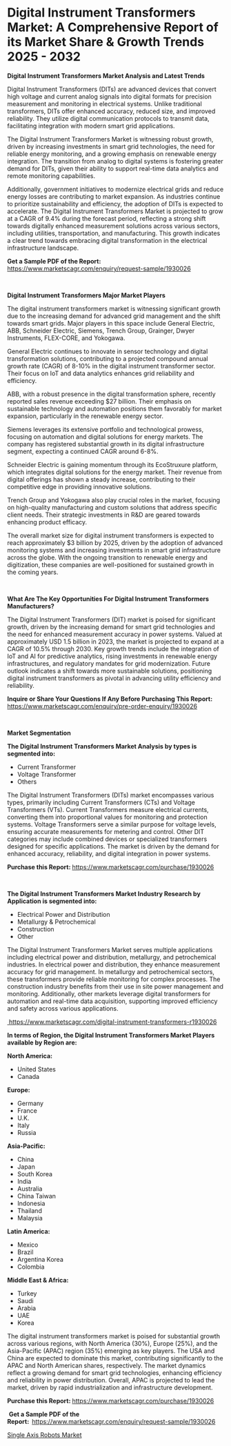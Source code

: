 <p><h1>Digital Instrument Transformers Market: A Comprehensive Report of its Market Share & Growth Trends 2025 - 2032</h1></p><p><strong>Digital Instrument Transformers Market Analysis and Latest Trends</strong></p>
<p><p>Digital Instrument Transformers (DITs) are advanced devices that convert high voltage and current analog signals into digital formats for precision measurement and monitoring in electrical systems. Unlike traditional transformers, DITs offer enhanced accuracy, reduced size, and improved reliability. They utilize digital communication protocols to transmit data, facilitating integration with modern smart grid applications.</p><p>The Digital Instrument Transformers Market is witnessing robust growth, driven by increasing investments in smart grid technologies, the need for reliable energy monitoring, and a growing emphasis on renewable energy integration. The transition from analog to digital systems is fostering greater demand for DITs, given their ability to support real-time data analytics and remote monitoring capabilities.</p><p>Additionally, government initiatives to modernize electrical grids and reduce energy losses are contributing to market expansion. As industries continue to prioritize sustainability and efficiency, the adoption of DITs is expected to accelerate. The Digital Instrument Transformers Market is projected to grow at a CAGR of 9.4% during the forecast period, reflecting a strong shift towards digitally enhanced measurement solutions across various sectors, including utilities, transportation, and manufacturing. This growth indicates a clear trend towards embracing digital transformation in the electrical infrastructure landscape.</p></p>
<p><strong>Get a Sample PDF of the Report:&nbsp;</strong> <a href="https://www.marketscagr.com/enquiry/request-sample/1930026?utm_campaign=2320&utm_medium=2&utm_source=Github&utm_content=ia&utm_term=16022025&utm_id=digital-instrument-transformers">https://www.marketscagr.com/enquiry/request-sample/1930026</a></p>
<p>&nbsp;</p>
<p><strong>Digital Instrument Transformers Major Market Players</strong></p>
<p><p>The digital instrument transformers market is witnessing significant growth due to the increasing demand for advanced grid management and the shift towards smart grids. Major players in this space include General Electric, ABB, Schneider Electric, Siemens, Trench Group, Grainger, Dwyer Instruments, FLEX-CORE, and Yokogawa.</p><p>General Electric continues to innovate in sensor technology and digital transformation solutions, contributing to a projected compound annual growth rate (CAGR) of 8-10% in the digital instrument transformer sector. Their focus on IoT and data analytics enhances grid reliability and efficiency.</p><p>ABB, with a robust presence in the digital transformation sphere, recently reported sales revenue exceeding $27 billion. Their emphasis on sustainable technology and automation positions them favorably for market expansion, particularly in the renewable energy sector.</p><p>Siemens leverages its extensive portfolio and technological prowess, focusing on automation and digital solutions for energy markets. The company has registered substantial growth in its digital infrastructure segment, expecting a continued CAGR around 6-8%.</p><p>Schneider Electric is gaining momentum through its EcoStruxure platform, which integrates digital solutions for the energy market. Their revenue from digital offerings has shown a steady increase, contributing to their competitive edge in providing innovative solutions.</p><p>Trench Group and Yokogawa also play crucial roles in the market, focusing on high-quality manufacturing and custom solutions that address specific client needs. Their strategic investments in R&D are geared towards enhancing product efficacy.</p><p>The overall market size for digital instrument transformers is expected to reach approximately $3 billion by 2025, driven by the adoption of advanced monitoring systems and increasing investments in smart grid infrastructure across the globe. With the ongoing transition to renewable energy and digitization, these companies are well-positioned for sustained growth in the coming years.</p></p>
<p>&nbsp;</p>
<p><strong>What Are The Key Opportunities For Digital Instrument Transformers Manufacturers?</strong></p>
<p><p>The Digital Instrument Transformers (DIT) market is poised for significant growth, driven by the increasing demand for smart grid technologies and the need for enhanced measurement accuracy in power systems. Valued at approximately USD 1.5 billion in 2023, the market is projected to expand at a CAGR of 10.5% through 2030. Key growth trends include the integration of IoT and AI for predictive analytics, rising investments in renewable energy infrastructures, and regulatory mandates for grid modernization. Future outlook indicates a shift towards more sustainable solutions, positioning digital instrument transformers as pivotal in advancing utility efficiency and reliability.</p></p>
<p><strong>Inquire or Share Your Questions If Any Before Purchasing This Report:</strong> <a href="https://www.marketscagr.com/enquiry/pre-order-enquiry/1930026?utm_campaign=2320&utm_medium=2&utm_source=Github&utm_content=ia&utm_term=16022025&utm_id=digital-instrument-transformers">https://www.marketscagr.com/enquiry/pre-order-enquiry/1930026</a></p>
<p>&nbsp;</p>
<p><strong>Market Segmentation</strong></p>
<p><strong>The Digital Instrument Transformers Market Analysis by types is segmented into:</strong></p>
<p><ul><li>Current Transformer</li><li>Voltage Transformer</li><li>Others</li></ul></p>
<p><p>The Digital Instrument Transformers (DITs) market encompasses various types, primarily including Current Transformers (CTs) and Voltage Transformers (VTs). Current Transformers measure electrical currents, converting them into proportional values for monitoring and protection systems. Voltage Transformers serve a similar purpose for voltage levels, ensuring accurate measurements for metering and control. Other DIT categories may include combined devices or specialized transformers designed for specific applications. The market is driven by the demand for enhanced accuracy, reliability, and digital integration in power systems.</p></p>
<p><strong>Purchase this Report:&nbsp;</strong><a href="https://www.marketscagr.com/purchase/1930026?utm_campaign=2320&utm_medium=2&utm_source=Github&utm_content=ia&utm_term=16022025&utm_id=digital-instrument-transformers">https://www.marketscagr.com/purchase/1930026</a></p>
<p>&nbsp;</p>
<p><strong>The Digital Instrument Transformers Market Industry Research by Application is segmented into:</strong></p>
<p><ul><li>Electrical Power and Distribution</li><li>Metallurgy & Petrochemical</li><li>Construction</li><li>Other</li></ul></p>
<p><p>The Digital Instrument Transformers Market serves multiple applications including electrical power and distribution, metallurgy, and petrochemical industries. In electrical power and distribution, they enhance measurement accuracy for grid management. In metallurgy and petrochemical sectors, these transformers provide reliable monitoring for complex processes. The construction industry benefits from their use in site power management and monitoring. Additionally, other markets leverage digital transformers for automation and real-time data acquisition, supporting improved efficiency and safety across various applications.</p></p>
<p><a href="https://www.marketscagr.com/digital-instrument-transformers-r1930026?utm_campaign=2320&utm_medium=2&utm_source=Github&utm_content=ia&utm_term=16022025&utm_id=digital-instrument-transformers">&nbsp;https://www.marketscagr.com/digital-instrument-transformers-r1930026</a></p>
<p><strong>In terms of Region, the Digital Instrument Transformers Market Players available by Region are:</strong></p>
<p>
    <p> <strong> North America: </strong>
        <ul>
            <li>United States</li>
            <li>Canada</li>
        </ul>
        </p> 
    <p> <strong> Europe: </strong>
        <ul>
            <li>Germany</li>
            <li>France</li>
            <li>U.K.</li>
            <li>Italy</li>
            <li>Russia</li>
        </ul>
        </p> 
    <p> <strong> Asia-Pacific: </strong>
        <ul>
            <li>China</li>
            <li>Japan</li>
            <li>South Korea</li>
            <li>India</li>
            <li>Australia</li>
            <li>China Taiwan</li>
            <li>Indonesia</li>
            <li>Thailand</li>
            <li>Malaysia</li>
        </ul>
        </p> 
    <p> <strong> Latin America: </strong>
        <ul>
            <li>Mexico</li>
            <li>Brazil</li>
            <li>Argentina Korea</li>
            <li>Colombia</li>
        </ul>
        </p> 
    <p> <strong> Middle East & Africa: </strong>
        <ul>
            <li>Turkey</li>
            <li>Saudi</li>
            <li>Arabia</li>
            <li>UAE</li>
            <li>Korea</li>
        </ul>
    </p>
    </p>
<p><p>The digital instrument transformers market is poised for substantial growth across various regions, with North America (30%), Europe (25%), and the Asia-Pacific (APAC) region (35%) emerging as key players. The USA and China are expected to dominate this market, contributing significantly to the APAC and North American shares, respectively. The market dynamics reflect a growing demand for smart grid technologies, enhancing efficiency and reliability in power distribution. Overall, APAC is projected to lead the market, driven by rapid industrialization and infrastructure development.</p></p>
<p><strong>Purchase this Report: </strong><a href="https://www.marketscagr.com/purchase/1930026?utm_campaign=2320&utm_medium=2&utm_source=Github&utm_content=ia&utm_term=16022025&utm_id=digital-instrument-transformers">https://www.marketscagr.com/purchase/1930026</a></p>
<p>&nbsp;<strong>Get a Sample PDF of the Report:&nbsp;&nbsp;</strong><a href="https://www.marketscagr.com/enquiry/request-sample/1930026?utm_campaign=2320&utm_medium=2&utm_source=Github&utm_content=ia&utm_term=16022025&utm_id=digital-instrument-transformers">https://www.marketscagr.com/enquiry/request-sample/1930026</a></p>
<p><strong></strong></p>
<p><p><a href="https://github.com/cheryjhonson/Market-Research-Report-List-1/blob/main/single-axis-robots-market.md?utm_campaign=2320&utm_medium=2&utm_source=Github&utm_content=ia&utm_term=16022025&utm_id=digital-instrument-transformers">Single Axis Robots Market</a></p></p>